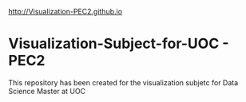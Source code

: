 http://Visualization-PEC2.github.io
# Visualization-Subject-for-UOC - PEC2
This repository has been created for the visualization subjetc for Data Science Master at UOC
